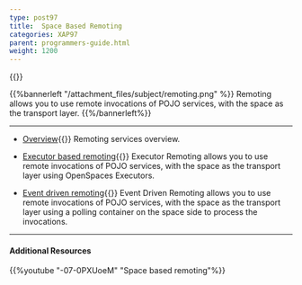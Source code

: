 ```yaml
---
type: post97
title:  Space Based Remoting
categories: XAP97
parent: programmers-guide.html
weight: 1200
---
```


{{<wbr>}}

{{%bannerleft "/attachment_files/subject/remoting.png" %}}
Remoting allows you to use remote invocations of POJO services, with the space as the transport layer.
{{%/bannerleft%}}


<hr/>

- [Overview](./space-based-remoting.html){{<wbr>}}
Remoting services overview.

- [Executor based remoting](./executor-based-remoting.html){{<wbr>}}
Executor Remoting allows you to use remote invocations of POJO services, with the space as the transport layer using OpenSpaces Executors.


- [Event driven remoting](./event-driven-remoting.html){{<wbr>}}
Event Driven Remoting allows you to use remote invocations of POJO services, with the space as the transport layer using a polling container on the space side to process the invocations.


<hr/>

#### Additional Resources
{{%youtube "-07-0PXUoeM"  "Space based remoting"%}}

